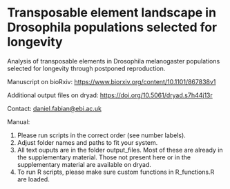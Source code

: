 # Transposable element landscape in Drosophila populations selected for longevity
Analysis of transposable elements in Drosophila melanogaster populations selected for longevity through postponed reproduction.

Manuscript on bioRxiv: https://www.biorxiv.org/content/10.1101/867838v1

Additional output files on dryad: https://doi.org/10.5061/dryad.s7h44j13r

Contact: daniel.fabian@ebi.ac.uk

Manual:
1. Please run scripts in the correct order (see number labels).
2. Adjust folder names and paths to fit your system.
3. All text ouputs are in the folder output_files. Most of these are already in the supplementary material. Those not present here or in the supplementary material are available on dryad.
4. To run R scripts, please make sure custom functions in R_functions.R are loaded.
